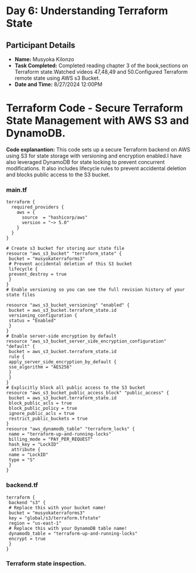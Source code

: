 # Day 6: Understanding Terraform State

## Participant Details
- **Name:** Musyoka Kilonzo
- **Task Completed:** Completed reading chapter 3 of the book,sections on Terraform state.Watched videos 47,48,49 and 50.Configured Terraform remote state using AWS s3 Bucket.
- **Date and Time:** 8/27/2024 12:00PM

 
# Terraform Code - Secure Terraform State Management with AWS S3 and DynamoDB.

**Code explanantion:** This code sets up a secure Terraform backend on AWS using S3 for state storage with versioning and encryption enabled.I have also leveraged DynamoDB for state locking to prevent concurrent modifications. It also includes lifecycle rules to prevent accidental deletion and blocks public access to the S3 bucket.
### main.tf

```hcl
terraform {
  required_providers {
    aws = {
      source  = "hashicorp/aws"
      version = "~> 5.0"
    }
  }
}

# Create s3 bucket for storing our state file
resource "aws_s3_bucket" "terraform_state" {
 bucket = "musyokaterraforms3"
 # Prevent accidental deletion of this S3 bucket
 lifecycle {
 prevent_destroy = true
 }
}
# Enable versioning so you can see the full revision history of your state files

resource "aws_s3_bucket_versioning" "enabled" {
 bucket = aws_s3_bucket.terraform_state.id
 versioning_configuration {
 status = "Enabled"
 }
}
# Enable server-side encryption by default
resource "aws_s3_bucket_server_side_encryption_configuration" "default" {
 bucket = aws_s3_bucket.terraform_state.id
 rule {
 apply_server_side_encryption_by_default {
 sse_algorithm = "AES256"
 }
 }
}
# Explicitly block all public access to the S3 bucket
resource "aws_s3_bucket_public_access_block" "public_access" {
 bucket = aws_s3_bucket.terraform_state.id
 block_public_acls = true
 block_public_policy = true
 ignore_public_acls = true
 restrict_public_buckets = true
}
resource "aws_dynamodb_table" "terraform_locks" {
 name = "terraform-up-and-running-locks"
 billing_mode = "PAY_PER_REQUEST"
 hash_key = "LockID"
  attribute {
 name = "LockID"
 type = "S"
 }
}
```
### backend.tf
```hcl
terraform {
 backend "s3" {
 # Replace this with your bucket name!
 bucket = "musyokaterraforms3"
 key = "global/s3/terraform.tfstate"
 region = "us-east-1"
 # Replace this with your DynamoDB table name!
 dynamodb_table = "terraform-up-and-running-locks"
 encrypt = true
 }
}

```
### Terraform state inspection.

```hcl





